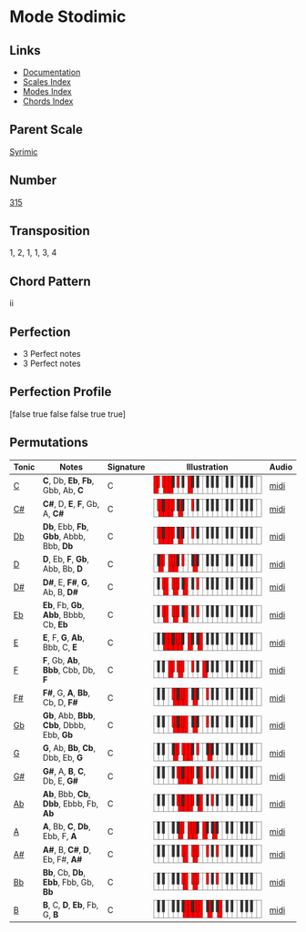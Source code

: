 # Mode Stodimic

## Links

- [Documentation](README.md)
- [Scales Index](Scales.md)
- [Modes Index](Modes.md)
- [Chords Index](Chords.md)

## Parent Scale

[Syrimic](ScaleSyrimic.md)

## Number

[315](https://ianring.com/musictheory/scales/315)

## Transposition

1, 2, 1, 1, 3, 4

## Chord Pattern

ii

## Perfection

- 3 Perfect notes
- 3 Perfect notes

## Perfection Profile

[false true false false true true]

## Permutations

| Tonic | Notes | Signature | Illustration | Audio |
|-------|-------|-----------|--------------|-------|
| [C](ModeCNaturalStodimic.md) | **C**, Db, **Eb**, **Fb**, Gbb, Ab, **C** | C | ![CNaturalStodimic](ModeCNaturalStodimic.png) | [midi](https://github.com/edipermadi/music/blob/main/docs/ModeCNaturalStodimic.mid?raw=true) |
| [C#](ModeCSharpStodimic.md) | **C#**, D, **E**, **F**, Gb, A, **C#** | C | ![CSharpStodimic](ModeCSharpStodimic.png) | [midi](https://github.com/edipermadi/music/blob/main/docs/ModeCSharpStodimic.mid?raw=true) |
| [Db](ModeDFlatStodimic.md) | **Db**, Ebb, **Fb**, **Gbb**, Abbb, Bbb, **Db** | C | ![DFlatStodimic](ModeDFlatStodimic.png) | [midi](https://github.com/edipermadi/music/blob/main/docs/ModeDFlatStodimic.mid?raw=true) |
| [D](ModeDNaturalStodimic.md) | **D**, Eb, **F**, **Gb**, Abb, Bb, **D** | C | ![DNaturalStodimic](ModeDNaturalStodimic.png) | [midi](https://github.com/edipermadi/music/blob/main/docs/ModeDNaturalStodimic.mid?raw=true) |
| [D#](ModeDSharpStodimic.md) | **D#**, E, **F#**, **G**, Ab, B, **D#** | C | ![DSharpStodimic](ModeDSharpStodimic.png) | [midi](https://github.com/edipermadi/music/blob/main/docs/ModeDSharpStodimic.mid?raw=true) |
| [Eb](ModeEFlatStodimic.md) | **Eb**, Fb, **Gb**, **Abb**, Bbbb, Cb, **Eb** | C | ![EFlatStodimic](ModeEFlatStodimic.png) | [midi](https://github.com/edipermadi/music/blob/main/docs/ModeEFlatStodimic.mid?raw=true) |
| [E](ModeENaturalStodimic.md) | **E**, F, **G**, **Ab**, Bbb, C, **E** | C | ![ENaturalStodimic](ModeENaturalStodimic.png) | [midi](https://github.com/edipermadi/music/blob/main/docs/ModeENaturalStodimic.mid?raw=true) |
| [F](ModeFNaturalStodimic.md) | **F**, Gb, **Ab**, **Bbb**, Cbb, Db, **F** | C | ![FNaturalStodimic](ModeFNaturalStodimic.png) | [midi](https://github.com/edipermadi/music/blob/main/docs/ModeFNaturalStodimic.mid?raw=true) |
| [F#](ModeFSharpStodimic.md) | **F#**, G, **A**, **Bb**, Cb, D, **F#** | C | ![FSharpStodimic](ModeFSharpStodimic.png) | [midi](https://github.com/edipermadi/music/blob/main/docs/ModeFSharpStodimic.mid?raw=true) |
| [Gb](ModeGFlatStodimic.md) | **Gb**, Abb, **Bbb**, **Cbb**, Dbbb, Ebb, **Gb** | C | ![GFlatStodimic](ModeGFlatStodimic.png) | [midi](https://github.com/edipermadi/music/blob/main/docs/ModeGFlatStodimic.mid?raw=true) |
| [G](ModeGNaturalStodimic.md) | **G**, Ab, **Bb**, **Cb**, Dbb, Eb, **G** | C | ![GNaturalStodimic](ModeGNaturalStodimic.png) | [midi](https://github.com/edipermadi/music/blob/main/docs/ModeGNaturalStodimic.mid?raw=true) |
| [G#](ModeGSharpStodimic.md) | **G#**, A, **B**, **C**, Db, E, **G#** | C | ![GSharpStodimic](ModeGSharpStodimic.png) | [midi](https://github.com/edipermadi/music/blob/main/docs/ModeGSharpStodimic.mid?raw=true) |
| [Ab](ModeAFlatStodimic.md) | **Ab**, Bbb, **Cb**, **Dbb**, Ebbb, Fb, **Ab** | C | ![AFlatStodimic](ModeAFlatStodimic.png) | [midi](https://github.com/edipermadi/music/blob/main/docs/ModeAFlatStodimic.mid?raw=true) |
| [A](ModeANaturalStodimic.md) | **A**, Bb, **C**, **Db**, Ebb, F, **A** | C | ![ANaturalStodimic](ModeANaturalStodimic.png) | [midi](https://github.com/edipermadi/music/blob/main/docs/ModeANaturalStodimic.mid?raw=true) |
| [A#](ModeASharpStodimic.md) | **A#**, B, **C#**, **D**, Eb, F#, **A#** | C | ![ASharpStodimic](ModeASharpStodimic.png) | [midi](https://github.com/edipermadi/music/blob/main/docs/ModeASharpStodimic.mid?raw=true) |
| [Bb](ModeBFlatStodimic.md) | **Bb**, Cb, **Db**, **Ebb**, Fbb, Gb, **Bb** | C | ![BFlatStodimic](ModeBFlatStodimic.png) | [midi](https://github.com/edipermadi/music/blob/main/docs/ModeBFlatStodimic.mid?raw=true) |
| [B](ModeBNaturalStodimic.md) | **B**, C, **D**, **Eb**, Fb, G, **B** | C | ![BNaturalStodimic](ModeBNaturalStodimic.png) | [midi](https://github.com/edipermadi/music/blob/main/docs/ModeBNaturalStodimic.mid?raw=true) |

